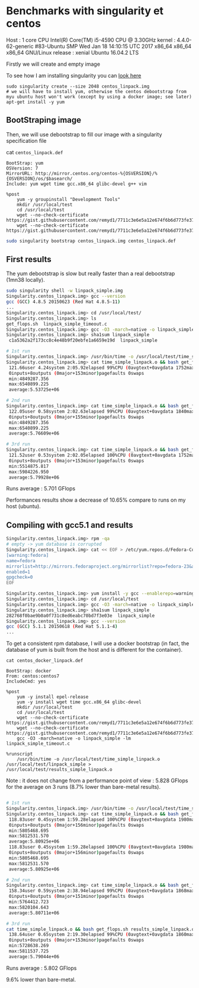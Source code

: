 # Benchmarks with singularity et centos

Host :
  1 core CPU Intel(R) Core(TM) i5-4590 CPU @ 3.30GHz
  kernel : 4.4.0-62-generic #83-Ubuntu SMP Wed Jan 18 14:10:15 UTC 2017 x86_64 x86_64 x86_64 GNU/Linux
  release : xenial Ubuntu 16.04.2 LTS

Firstly we will create and empty image

To see how I am installing singularity you can [look here](singularity_ubuntu16_single_core.md)

```
sudo singularity create --size 2048 centos_linpack.img
# we will have to install yum, otherwise the centos debootstrap from myu ubuntu host won't work (except by using a docker image; see later)
apt-get install -y yum
```

## BootStraping image

Then, we will use debootstrap to fill our image with a singularity specification file

cat `centos_linpack.def`

```
BootStrap: yum
OSVersion: 7
MirrorURL: http://mirror.centos.org/centos-%{OSVERSION}/%{OSVERSION}/os/$basearch/
Include: yum wget time gcc.x86_64 glibc-devel g++ vim

%post
    yum -y groupinstall "Development Tools"
    mkdir /usr/local/test
    cd /usr/local/test
    wget --no-check-certificate https://gist.githubusercontent.com/remyd1/7711c3e6e5a12e674f6b6d773fe37472/raw/1b30a5bf88ec6098bc6a534ac7e4361abe4d3efe/linpack_simple_timeout.c
    wget --no-check-certificate https://gist.githubusercontent.com/remyd1/7711c3e6e5a12e674f6b6d773fe37472/raw/1b30a5bf88ec6098bc6a534ac7e4361abe4d3efe/get_flops.sh
```


```bash
sudo singularity bootstrap centos_linpack.img centos_linpack.def
```


## First results

The yum debootstrap is slow but really faster than a real debootstrap (1mn38 locally).

```bash
sudo singularity shell -w linpack_simple.img
Singularity.centos_linpack.img> gcc --version
gcc (GCC) 4.8.5 20150623 (Red Hat 4.8.5-11)
...
Singularity.centos_linpack.img> cd /usr/local/test/
Singularity.centos_linpack.img> ls
get_flops.sh  linpack_simple_timeout.c
Singularity.centos_linpack.img> gcc -O3 -march=native -o linpack_simple -lm linpack_simple_timeout.c
Singularity.centos_linpack.img> sha1sum linpack_simple
 c1a5362a2f173cc8c4e48b9f20ebfe1a6659e19d  linpack_simple

# 1st run
Singularity.centos_linpack.img> /usr/bin/time -o /usr/local/test/time_simple_linpack.o /usr/local/test/linpack_simple > /usr/local/test/results_simple_linpack.o
Singularity.centos_linpack.img> cat time_simple_linpack.o && bash get_flops.sh results_simple_linpack.o
 121.66user 4.24system 2:05.92elapsed 99%CPU (0avgtext+0avgdata 1752maxresident)k
 0inputs+8outputs (0major+153minor)pagefaults 0swaps
 min:4849287.356
 max:6540899.225
 average:5.53725e+06

# 2nd run
Singularity.centos_linpack.img> cat time_simple_linpack.o && bash get_flops.sh results_simple_linpack.o
 122.05user 0.58system 2:02.63elapsed 99%CPU (0avgtext+0avgdata 1840maxresident)k
 0inputs+8outputs (0major+155minor)pagefaults 0swaps
 min:4849287.356
 max:6540899.225
 average:5.76609e+06

# 3rd run
Singularity.centos_linpack.img> cat time_simple_linpack.o && bash get_flops.sh results_simple_linpack.o
 121.52user 0.53system 2:02.05elapsed 100%CPU (0avgtext+0avgdata 1752maxresident)k
 0inputs+8outputs (0major+153minor)pagefaults 0swaps
 min:5514875.817
 max:5984226.950
 average:5.79928e+06
```

Runs average : 5.701 GFlops

Performances results show a decrease of 10.65% compare to runs on my host (ubuntu).

## Compiling with gcc5.1 and results

```bash
Singularity.centos_linpack.img> rpm -qa
# empty -> yum database is corrupted
Singularity.centos_linpack.img> cat << EOF > /etc/yum.repos.d/Fedora-Core23.repo                                                
[warning:fedora]
name=fedora
mirrorlist=http://mirrors.fedoraproject.org/mirrorlist?repo=fedora-23&arch=\$basearch
enabled=1
gpgcheck=0
EOF

Singularity.centos_linpack.img> yum install -y gcc --enablerepo=warning:fedora
Singularity.centos_linpack.img> cd /usr/local/test
Singularity.centos_linpack.img> gcc -O3 -march=native -o linpack_simple -lm linpack_simple_timeout.c
Singularity.centos_linpack.img> sha1sum linpack_simple
282768f0bae9b0a0f731c8ed6eabc70bd7f3e03e  linpack_simple
Singularity.centos_linpack.img> gcc --version
gcc (GCC) 5.1.1 20150618 (Red Hat 5.1.1-4)
...
```

To get a consistent rpm database, I will use a docker bootstrap (in fact, the database of yum is built from the host and is different for the container).

 `cat centos_docker_linpack.def`
```
BootStrap: docker
From: centos:centos7
IncludeCmd: yes

%post
    yum -y install epel-release
    yum -y install wget time gcc.x86_64 glibc-devel
    mkdir /usr/local/test
    cd /usr/local/test
    wget --no-check-certificate https://gist.githubusercontent.com/remyd1/7711c3e6e5a12e674f6b6d773fe37472/raw/1b30a5bf88ec6098bc6a534ac7e4361abe4d3efe/linpack_simple_timeout.c
    wget --no-check-certificate https://gist.githubusercontent.com/remyd1/7711c3e6e5a12e674f6b6d773fe37472/raw/1b30a5bf88ec6098bc6a534ac7e4361abe4d3efe/get_flops.sh
    gcc -O3 -march=native -o linpack_simple -lm linpack_simple_timeout.c

%runscript
    /usr/bin/time -o /usr/local/test/time_simple_linpack.o /usr/local/test/linpack_simple > /usr/local/test/results_simple_linpack.o
```

Note : it does not change from a performance point of view : 5.828 GFlops for the average on 3 runs (8.7% lower than bare-metal results).


```bash

# 1st run
Singularity.centos_linpack.img> /usr/bin/time -o /usr/local/test/time_simple_linpack.o /usr/local/test/linpack_simple > /usr/local/test/results_simple_linpack.o
Singularity.centos_linpack.img> cat time_simple_linpack.o && bash get_flops.sh
 118.83user 0.45system 1:59.28elapsed 100%CPU (0avgtext+0avgdata 1980maxresident)k
 0inputs+8outputs (0major+156minor)pagefaults 0swaps
 min:5805468.695
 max:5812531.570
 average:5.80925e+06
 118.83user 0.45system 1:59.28elapsed 100%CPU (0avgtext+0avgdata 1980maxresident)k
 0inputs+8outputs (0major+156minor)pagefaults 0swaps
 min:5805468.695
 max:5812531.570
 average:5.80925e+06

# 2nd run
Singularity.centos_linpack.img> cat time_simple_linpack.o && bash get_flops.sh results_simple_linpack.o
 158.34user 0.59system 2:38.94elapsed 99%CPU (0avgtext+0avgdata 1868maxresident)k
 0inputs+8outputs (0major+151minor)pagefaults 0swaps
 min:5764412.723
 max:5820104.643
 average:5.80711e+06

# 3rd run
cat time_simple_linpack.o && bash get_flops.sh results_simple_linpack.o             
 138.64user 0.65system 2:19.30elapsed 99%CPU (0avgtext+0avgdata 1860maxresident)k
 0inputs+8outputs (0major+153minor)pagefaults 0swaps
 min:5728638.269
 max:5811537.725
 average:5.79044e+06

```

Runs average : 5.802 GFlops

9.6% lower than bare-metal.
